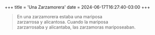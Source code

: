 +++
title = 'Una Zarzamorera'
date = 2024-06-17T16:27:40-03:00
+++

> En una zarzamorera estaba una mariposa<br>
> zarzarrosa y alicantosa. Cuando la mariposa<br>
> zarzarrosaba y alicantaba, las zarzamoras mariposeaban.

<!--more-->
